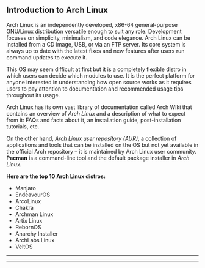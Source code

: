 ## Introduction to Arch Linux
Arch Linux is an independently developed, x86-64 general-purpose GNU/Linux distribution versatile enough to suit any role. Development focuses on simplicity, minimalism, and code elegance. Arch Linux can be installed from a CD image, USB, or via an FTP server. Its core system is always up to date with the latest fixes and new features after users run command updates to execute it.

This OS may seem difficult at first but it is a completely flexible distro in which users can decide which modules to use. It is the perfect platform for anyone interested in understanding how open source works as it requires users to pay attention to documentation and recommended usage tips throughout its usage. 

Arch Linux has its own vast library of documentation called Arch Wiki that contains an overview of *Arch Linux* and a description of what to expect from it: FAQs and facts about it, an installation guide, post-installation tutorials, etc. 

On the other hand, *Arch Linux user repository (AUR)*, a collection of applications and tools that can be installed on the OS but not yet available in the official Arch repository –  it is maintained by Arch Linux user community. **Pacman** is a command-line tool and the default package installer in *Arch Linux*.

**Here are the top 10 Arch Linux distros:**
- Manjaro 
- EndeavourOS
- ArcoLinux
- Chakra
- Archman Linux
- Artix Linux
- RebornOS
- Anarchy Installer
- ArchLabs Linux
- VeltOS

---
---


